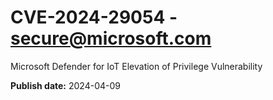 # CVE-2024-29054 - secure@microsoft.com

Microsoft Defender for IoT Elevation of Privilege Vulnerability

**Publish date:** 2024-04-09
